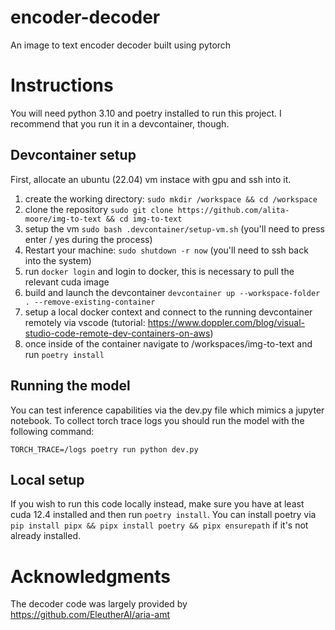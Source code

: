 # encoder-decoder

An image to text encoder decoder built using pytorch

# Instructions

You will need python 3.10 and poetry installed to run this project. I recommend that you run it in a devcontainer, though. 

## Devcontainer setup
First, allocate an ubuntu (22.04) vm instace with gpu and ssh into it.

1. create the working directory: `sudo mkdir /workspace && cd /workspace`
2. clone the repository `sudo git clone https://github.com/alita-moore/img-to-text && cd img-to-text`
3. setup the vm `sudo bash .devcontainer/setup-vm.sh` (you'll need to press enter / yes during the process)
4. Restart your machine: `sudo shutdown -r now` (you'll need to ssh back into the system)
5. run `docker login` and login to docker, this is necessary to pull the relevant cuda image
6. build and launch the devcontainer `devcontainer up --workspace-folder . --remove-existing-container`
7. setup a local docker context and connect to the running devcontainer remotely via vscode (tutorial: https://www.doppler.com/blog/visual-studio-code-remote-dev-containers-on-aws)
8. once inside of the container navigate to /workspaces/img-to-text and run `poetry install`

## Running the model

You can test inference capabilities via the dev.py file which mimics a jupyter notebook. To collect torch trace logs you should run the model with the following command:

`TORCH_TRACE=/logs poetry run python dev.py`

## Local setup

If you wish to run this code locally instead, make sure you have at least cuda 12.4 installed and then run `poetry install`. You can install poetry via `pip install pipx && pipx install poetry && pipx ensurepath` if it's not already installed.

# Acknowledgments

The decoder code was largely provided by https://github.com/EleutherAI/aria-amt
